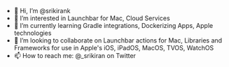 - 👋 Hi, I’m @srikirank
- 👀 I’m interested in Launchbar for Mac, Cloud Services
- 🌱 I’m currently learning Gradle integrations, Dockerizing Apps, Apple technologies
- 💞️ I’m looking to collaborate on Launchbar actions for Mac, Libraries and Frameworks for use in Apple's iOS, iPadOS, MacOS, TVOS, WatchOS
- 📫 How to reach me: @_srikiran on Twitter

<!---
srikirank/srikirank is a ✨ special ✨ repository because its `README.md` (this file) appears on your GitHub profile.
You can click the Preview link to take a look at your changes.
--->
